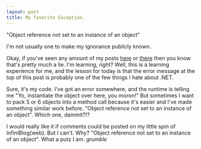 ```yaml
---
layout: post
title: My favorite Exception.
---
```

"Object reference not set to an instance of an object"

I'm not usually one to make my ignorance publicly known.

Okay, if you've seen any amount of my posts [here](http://www.chrisfrazier.net/phoenix) or [there](http://www.dotnetweblogs.com/CFrazier) then you know that's pretty much a lie. I'm learning, right? Well, this is a learning experience for me, and the lesson for today is that the error message at the top of this post is probably one of the few things I hate about .NET.

Sure, it's my code. I've got an error somewhere, and the runtime is telling me "Yo, instantiate the object over here, you moron!" But sometimes I want to pack 5 or 6 objects into a method call because it's easier and I've made something similar work before. "Object reference not set to an instance of an object". Which one, dammit?!?

I would really like it if comments could be posted on my little spin of InfiniBlog(web). But I can't. Why? "Object reference not set to an instance of an object". What a putz I am. *grumble*